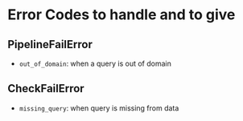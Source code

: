 # Error Codes to handle and to give

## PipelineFailError

- `out_of_domain`: when a query is out of domain

## CheckFailError

- `missing_query`: when query is missing from data